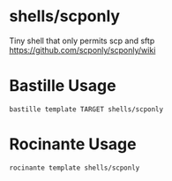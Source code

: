 # shells/scponly
Tiny shell that only permits scp and sftp
https://github.com/scponly/scponly/wiki

# Bastille Usage
```shell
bastille template TARGET shells/scponly
```

# Rocinante Usage
```shell
rocinante template shells/scponly
```
